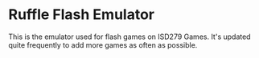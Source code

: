 # Ruffle Flash Emulator

This is the emulator used for flash games on ISD279 Games. It's updated quite frequently to add more games as often as possible.
